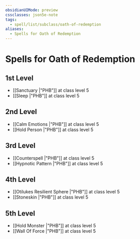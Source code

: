 ```yaml
---
obsidianUIMode: preview
cssclasses: json5e-note
tags:
  - spell/list/subclass/oath-of-redemption
aliases:
  - Spells for Oath of Redemption
---
```

# Spells for Oath of Redemption

## 1st Level

- [[Sanctuary \|"PHB"]] at class level 5
- [[Sleep \|"PHB"]] at class level 5

## 2nd Level

- [[Calm Emotions \|"PHB"]] at class level 5
- [[Hold Person \|"PHB"]] at class level 5

## 3rd Level

- [[Counterspell \|"PHB"]] at class level 5
- [[Hypnotic Pattern \|"PHB"]] at class level 5

## 4th Level

- [[Otilukes Resilient Sphere \|"PHB"]] at class level 5
- [[Stoneskin \|"PHB"]] at class level 5

## 5th Level

- [[Hold Monster \|"PHB"]] at class level 5
- [[Wall Of Force \|"PHB"]] at class level 5
